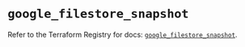 # `google_filestore_snapshot`

Refer to the Terraform Registry for docs: [`google_filestore_snapshot`](https://registry.terraform.io/providers/hashicorp/google-beta/5.29.0/docs/resources/google_filestore_snapshot).
